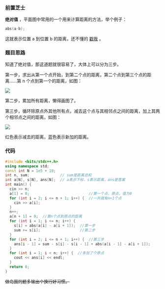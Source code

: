 ### 前置芝士

**绝对值** ，平面图中常用的一个用来计算距离的方法，举个例子：

```cpp
abs(a-b);
```

这就表示位置 a 到位置 b 的距离，还不懂的 [戳我](https://baike.baidu.com/item/%E7%BB%9D%E5%AF%B9%E5%80%BC) 。

### 题目思路

知道了绝对值，那这道题就很容易了，大体上可以分为三步。

第一步，求出从第一个点开始，到第二个点的距离，第二个点到第三个点的距离……第 n 个点到第一个的距离，如图：

![](https://cdn.luogu.com.cn/upload/image_hosting/hgq7ajcn.png)

第二步，累加所有距离，懒得画图了。

第三步，循环除原点外其他所有点，减去这个点与其相邻点之间的距离，加上其两个相邻点之间的距离，如图：

![](https://cdn.luogu.com.cn/upload/image_hosting/y40j5it1.png)

红色表示减去的距离，蓝色表示新加的距离。

### 代码

```cpp
#include <bits/stdc++.h>
using namespace std;
const int N = 1e5 + 10;
int n, sum;              // sum是距离总和
int a[N], s[N], ans[N];  // a表示下标，s表示距离，ans是答案
int main() {
  cin >> n;
  a[1] = 0;                           //第一个点，原点，值为0
  for (int i = 2; i <= n + 1; i++) {  //一共就有n+1个点
    cin >> a[i];
  }
  n++;
  a[n + 1] = 0;  //第n个点到原点的距离
  for (int i = 1; i <= n; i++) {
    s[i] = abs(a[i] - a[i + 1]);  //第一步
    sum += s[i];                  //第二步
  }
  for (int i = 2; i <= n + 1; i++) {  //第三步
    ans[i - 1] = sum - s[i] - s[i - 1] + abs(a[i - 1] - a[i + 1]);
  }
  for (int i = 1; i < n; i++) {  //多加了个原点
    cout << ans[i] << endl;
  }
  return 0;
}
```


~~做岛国的题多输出个换行好习惯。~~